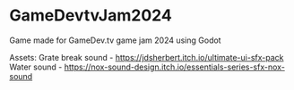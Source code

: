 # GameDevtvJam2024
Game made for GameDev.tv game jam 2024 using Godot

Assets:
	Grate break sound - https://jdsherbert.itch.io/ultimate-ui-sfx-pack
	Water sound - https://nox-sound-design.itch.io/essentials-series-sfx-nox-sound
